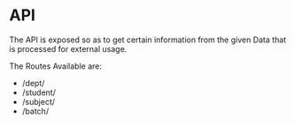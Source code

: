 # API

The API is exposed so as to get certain information from the given Data that is processed for external usage.


The Routes Available are:

- /dept/
- /student/
- /subject/
- /batch/